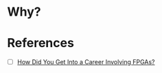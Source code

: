 # Why?


# References

- [ ] [How Did You Get Into a Career Involving FPGAs?](https://www.reddit.com/r/FPGA/comments/1hlg0zn/comment/m3m90a2)
